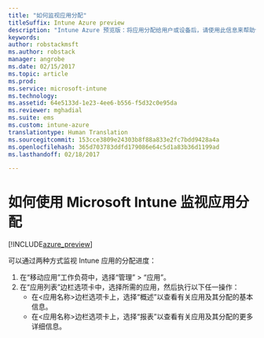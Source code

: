 ```yaml
---
title: "如何监视应用分配"
titleSuffix: Intune Azure preview
description: "Intune Azure 预览版：将应用分配给用户或设备后，请使用此信息来帮助你监视其状态。"
keywords: 
author: robstackmsft
ms.author: robstack
manager: angrobe
ms.date: 02/15/2017
ms.topic: article
ms.prod: 
ms.service: microsoft-intune
ms.technology: 
ms.assetid: 64e5133d-1e23-4ee6-b556-f5d32c0e95da
ms.reviewer: mghadial
ms.suite: ems
ms.custom: intune-azure
translationtype: Human Translation
ms.sourcegitcommit: 153cce3809e24303b8f88a833e2fc7bdd9428a4a
ms.openlocfilehash: 365d703783ddfd179086e64c5d1a83b36d1199ad
ms.lasthandoff: 02/18/2017

---
```


# <a name="how-to-monitor-app-assignments-with-microsoft-intune"></a>如何使用 Microsoft Intune 监视应用分配

[!INCLUDE[azure_preview](../includes/azure_preview.md)]

可以通过两种方式监视 Intune 应用的分配进度：

1. 在“移动应用”工作负荷中，选择“管理” > “应用”。
2. 在“应用列表”边栏选项卡中，选择所需的应用，然后执行以下任一操作：
    - 在<应用名称>边栏选项卡上，选择“概述”以查看有关应用及其分配的基本信息。
    - 在<应用名称>边栏选项卡上，选择“报表”以查看有关应用及其分配的更多详细信息。

